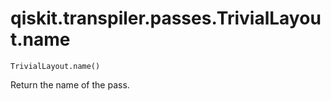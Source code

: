 # qiskit.transpiler.passes.TrivialLayout.name

`TrivialLayout.name()`

Return the name of the pass.
